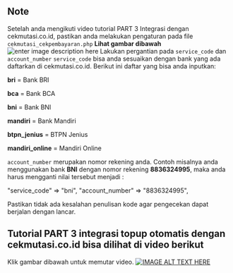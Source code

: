 ## Note
Setelah anda mengikuti video tutorial PART 3 Integrasi dengan cekmutasi.co.id, pastikan anda melakukan pengaturan pada file `cekmutasi_cekpembayaran.php`
**Lihat gambar dibawah**
![enter image description here](https://storage3.bukaolshop.com/other_image/ss_cekmutasi.png)
Lakukan pergantian pada `service_code` dan `account_number`
`service_code` bisa anda sesuaikan dengan bank yang ada daftarkan di cekmutasi.co.id. Berikut ini daftar yang bisa anda inputkan:

**bri** = Bank BRI

**bca** = Bank BCA

**bni** = Bank BNI

**mandiri** = Bank Mandiri

**btpn_jenius** = BTPN Jenius

**mandiri_online** = Mandiri Online

`account_number` merupakan nomor rekening anda. Contoh misalnya anda menggunakan bank **BNI** dengan nomor rekening **8836324995**, maka anda harus mengganti nilai tersebut menjadi :

"service_code" => "bni",
"account_number" => "8836324995",

Pastikan tidak ada kesalahan penulisan kode agar pengecekan dapat berjalan dengan lancar.

## Tutorial PART 3 integrasi topup otomatis dengan cekmutasi.co.id bisa dilihat di video berikut
Klik gambar dibawah untuk memutar video.
[![IMAGE ALT TEXT HERE](http://i3.ytimg.com/vi/lLIYg6XUPu0/hqdefault.jpg)](https://www.youtube.com/watch?v=lLIYg6XUPu0&t=267s)

